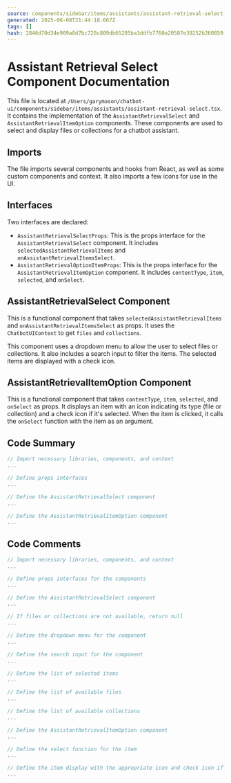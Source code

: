 ```yaml
---
source: components/sidebar/items/assistants/assistant-retrieval-select.tsx
generated: 2025-06-08T21:44:18.667Z
tags: []
hash: 2846d70d34e909a8d7bc728c809db65205ba3ddfb7760a20507e39252b260859
---
```


# Assistant Retrieval Select Component Documentation

This file is located at ```/Users/garymason/chatbot-ui/components/sidebar/items/assistants/assistant-retrieval-select.tsx```. It contains the implementation of the `AssistantRetrievalSelect` and `AssistantRetrievalItemOption` components. These components are used to select and display files or collections for a chatbot assistant.

## Imports

The file imports several components and hooks from React, as well as some custom components and context. It also imports a few icons for use in the UI.

## Interfaces

Two interfaces are declared:

- `AssistantRetrievalSelectProps`: This is the props interface for the `AssistantRetrievalSelect` component. It includes `selectedAssistantRetrievalItems` and `onAssistantRetrievalItemsSelect`.
- `AssistantRetrievalOptionItemProps`: This is the props interface for the `AssistantRetrievalItemOption` component. It includes `contentType`, `item`, `selected`, and `onSelect`.

## AssistantRetrievalSelect Component

This is a functional component that takes `selectedAssistantRetrievalItems` and `onAssistantRetrievalItemsSelect` as props. It uses the `ChatbotUIContext` to get `files` and `collections`.

This component uses a dropdown menu to allow the user to select files or collections. It also includes a search input to filter the items. The selected items are displayed with a check icon.

## AssistantRetrievalItemOption Component

This is a functional component that takes `contentType`, `item`, `selected`, and `onSelect` as props. It displays an item with an icon indicating its type (file or collection) and a check icon if it's selected. When the item is clicked, it calls the `onSelect` function with the item as an argument.

## Code Summary

```ts
// Import necessary libraries, components, and context
...

// Define props interfaces
...

// Define the AssistantRetrievalSelect component
...

// Define the AssistantRetrievalItemOption component
...
```

## Code Comments

```ts
// Import necessary libraries, components, and context
...

// Define props interfaces for the components
...

// Define the AssistantRetrievalSelect component
...

// If files or collections are not available, return null
...

// Define the dropdown menu for the component
...

// Define the search input for the component
...

// Define the list of selected items
...

// Define the list of available files
...

// Define the list of available collections
...

// Define the AssistantRetrievalItemOption component
...

// Define the select function for the item
...

// Define the item display with the appropriate icon and check icon if selected
...
```